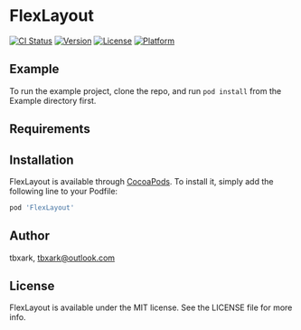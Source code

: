 # FlexLayout

[![CI Status](https://img.shields.io/travis/tbxark/FlexLayout.svg?style=flat)](https://travis-ci.org/tbxark/FlexLayout)
[![Version](https://img.shields.io/cocoapods/v/FlexLayout.svg?style=flat)](https://cocoapods.org/pods/FlexLayout)
[![License](https://img.shields.io/cocoapods/l/FlexLayout.svg?style=flat)](https://cocoapods.org/pods/FlexLayout)
[![Platform](https://img.shields.io/cocoapods/p/FlexLayout.svg?style=flat)](https://cocoapods.org/pods/FlexLayout)

## Example

To run the example project, clone the repo, and run `pod install` from the Example directory first.

## Requirements

## Installation

FlexLayout is available through [CocoaPods](https://cocoapods.org). To install
it, simply add the following line to your Podfile:

```ruby
pod 'FlexLayout'
```

## Author

tbxark, tbxark@outlook.com

## License

FlexLayout is available under the MIT license. See the LICENSE file for more info.
